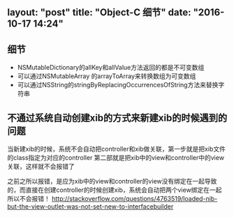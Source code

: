 layout: "post"
title: "Object-C 细节"
date: "2016-10-17 14:24"
---
## 细节

- NSMutableDictionary的allKey和allValue方法返回的都是不可变数组
- 可以通过NSMutableArray 的arrayToArray来转换数组为可变数组
- 可以通过NSString的stringByReplacingOccurrencesOfString方法来替换字符串


## 不通过系统自动创建xib的方式来新建xib的时候遇到的问题
  当新建xib的时候，系统不会自动把controller和xib做关联，第一步就是把xib文件的class指定为对应的controller
  第二部就是把xib中的view和controller中的view关联，这样就不会报错了

  之前之所以报错，是应为xib中的view和controller的view没有绑定在一起导致的，而直接在创建controller的时候创建xib，系统会自动把两个view绑定在一起
  所以不会报错！
  http://stackoverflow.com/questions/4763519/loaded-nib-but-the-view-outlet-was-not-set-new-to-interfacebuilder
